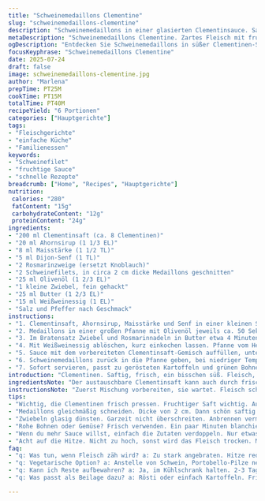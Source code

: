 ```yaml
---
title: "Schweinemedaillons Clementine"
slug: "schweinemedaillons-clementine"
description: "Schweinemedaillons in einer glasierten Clementinsauce. Saft aus ca. 8 Clementinen, süß durch Ahornsirup. Maisstärke zur Bindung. Dijon-Senf bleibt, aber durch Rosmarin ersetzt. Zwiebel statt Schalotte. Olivenöl, Butter und Weißweinessig sorgen für Geschmack. Kurz anbraten, dann in der Sauce simmern lassen. Sauce dick, leicht sirupartig, Fleisch zart und mit Aroma. Dazu grüne Bohnen und kleine, geröstete Kartoffeln empfohlen. Ohne Nüsse, glutenfrei, laktosefrei und eifrei. Ein einfaches Hauptgericht für 6 Portionen, Zeit etwa 35 Minuten gesamt, wo Rösten und Kochen parallel laufen."
metaDescription: "Schweinemedaillons Clementine. Zartes Fleisch mit fruchtiger Sauce. Einfach, schnell, für 6 Portionen. Lecker zu Gemüse und Rösti."
ogDescription: "Entdecken Sie Schweinemedaillons in süßer Clementinen-Sauce. Schnell zubereitet, ideal für Gäste. Perfekt für jeden Tag."
focusKeyphrase: "Schweinemedaillons Clementine"
date: 2025-07-24
draft: false
image: schweinemedaillons-clementine.jpg
author: "Marlena"
prepTime: PT25M
cookTime: PT15M
totalTime: PT40M
recipeYield: "6 Portionen"
categories: ["Hauptgerichte"]
tags:
- "Fleischgerichte"
- "einfache Küche"
- "Familienessen"
keywords:
- "Schweinefilet"
- "fruchtige Sauce"
- "schnelle Rezepte"
breadcrumb: ["Home", "Recipes", "Hauptgerichte"]
nutrition: 
 calories: "280"
 fatContent: "15g"
 carbohydrateContent: "12g"
 proteinContent: "24g"
ingredients:
- "200 ml Clementinsaft (ca. 8 Clementinen)"
- "20 ml Ahornsirup (1 1/3 EL)"
- "8 ml Maisstärke (1 1/2 TL)"
- "5 ml Dijon-Senf (1 TL)"
- "2 Rosmarinzweige (ersetzt Knoblauch)"
- "2 Schweinefilets, in circa 2 cm dicke Medaillons geschnitten"
- "25 ml Olivenöl (1 2/3 EL)"
- "1 kleine Zwiebel, fein gehackt"
- "25 ml Butter (1 2/3 EL)"
- "15 ml Weißweinessig (1 EL)"
- "Salz und Pfeffer nach Geschmack"
instructions:
- "1. Clementinsaft, Ahornsirup, Maisstärke und Senf in einer kleinen Schüssel gut vermengen bis Klumpen frei. Beiseitestellen."
- "2. Medaillons in einer großen Pfanne mit Olivenöl jeweils ca. 50 Sekunden je Seite scharf anbraten, Würzen mit Salz und Pfeffer. Auf einem Teller ruhen lassen."
- "3. Im Bratensatz Zwiebel und Rosmarinnadeln in Butter etwa 4 Minuten bei mittlerer Hitze glasig weich dünsten."
- "4. Mit Weißweinessig ablöschen, kurz einkochen lassen. Pfanne vom Herd nehmen."
- "5. Sauce mit dem vorbereiteten Clementinsaft-Gemisch auffüllen, unter Rühren langsam wieder aufkochen, bis die Sauce dicker wird, etwa 2-3 Minuten."
- "6. Schweinemedaillons zurück in die Pfanne geben, bei niedriger Temperatur 4-5 Minuten sanft in der Sauce garziehen, regelmäßig wenden, bis gewünschte Garstufe erreicht und Glasur entsteht."
- "7. Sofort servieren, passt zu gerösteten Kartoffeln und grünen Bohnen als Beilage."
introduction: "Clementinen. Saftig, frisch, ein bisschen süß. Fleisch, kurz angebraten, außen knackig, innen zart. Kombination. Honig weicht Ahornsirup. Senf bleibt, aber Rosmarin würzt statt Knoblauch. Keine schweren Saucen. Ein bisschen säuerlich, süß, würzig. Nicht geschmeidig, eher bissfest. Kleinere Stücke Schwein, Medaillons. Schnell gebraten, kurz im Sud gegart. Die Sauce bindet. Kohlensäure-neutrale Clementine. Zwiebel statt Schalotte. Butter schmilzt, Öl brutzelt. Essig gibt Kanten. Es funktioniert. Mit einfachen Zutaten. 6 Portionen, ca. 40 Minuten. Gemüse als Begleitung. Vielfalt auf dem Teller. Klar, reduziert. Überraschung im Geschmack. Für den Alltag und Gäste."
ingredientsNote: "Der austauschbare Clementinsaft kann auch durch frischen Orangensaft ergänzt werden, je nach Saison. Ahornsirup ersetzt den Honig, bringt karamelligen Geschmack, nicht so süß und floral. Maisstärke als Bindemittel sorgt für die gewünschte Konsistenz, alternativ kann Kartoffelstärke genommen werden. Rosmarin ersetzt die Knoblauchnote und gibt eine kräuterige Tiefe. Die kleine Zwiebel nimmt die Rolle der Schalotte ein, milder und weniger scharf. Olivenöl und Butter kombiniert bieten aromatische Fettbasis. Weißweinessig ist frischer als Rotweinessig, harmoniert gut mit der Fruchtigkeit. Salz und Pfeffer passen immer clever. Nicht zu viel, damit die Komplexität erhalten bleibt. Fleisch in Medaillons ist ideal, gleichmäßig gar, schnell. Alles pragmatisch, kein Schnickschnack."
instructionsNote: "Zuerst Mischung vorbereiten, sie wartet. Fleisch schnell anbraten, nur kurz, sonst zu durch. Fleischruhe gibt Saft. In Pfanne Zwiebel und Rosmarin langsam weicher machen, kein Anbrennen. Ablöschen mit Essig, reduziert. Sauce angießen, Hitze richtig dosieren. Ständiges Rühren, damit nichts klumpt. Sauce bekommt schöne Bindung, wird dickflüssig. Medaillons zurück in die Pfanne, ziehen lassen bei kleiner Hitze. Geduld. Damit Saft bleibt drin. Immer wieder wenden. Minimal garkochen, maximal Geschmack. Alles zusammen dann direkt raus auf Teller. Eile? Nicht gut. Ruhe und Fokus. Beilagen parallel garen. Essen soll machen Spaß, nicht hetzen."
tips:
- "Wichtig, die Clementinen frisch pressen. Fruchtiger Saft wichtig. Auch in Winter gut möglich. Mag nicht jeder? Orange geht auch. Mehr findest du einfach."
- "Medaillons gleichmäßig schneiden. Dicke von 2 cm. Dann schön saftig. Weniger Zeit zum Garziehen. Wenn dünner, aber Höhenverlust möglich. Also sei vorsichtig."
- "Zwiebeln glasig dünsten. Garzeit nicht überschreiten. Anbrennen vermeiden, das schmeckt nicht. Butter und Öl in Pfanne kombinieren, so geht mehr Aroma."
- "Rohe Bohnen oder Gemüse? Frisch verwenden. Ein paar Minuten blanchieren. Farbe bleibt, Biss bleibt. Auf den Teller kommt das perfekt zusammen."
- "Wenn du mehr Sauce willst, einfach die Zutaten verdoppeln. Nur etwas mehr Zeit zum Einkochen lassen. Würzen nicht vergessen, vor dem Servieren."
- "Acht auf die Hitze. Nicht zu hoch, sonst wird das Fleisch trocken. Mit Geduld garziehen lassen. Immer wieder wenden, also das bleibt saftig."
faq:
- "q: Was tun, wenn Fleisch zäh wird? a: Zu stark angebraten. Hitze reduzieren. Garzeit checken. Geduld nötig, lange Hitze mag das Fleisch nicht."
- "q: Vegetarische Option? a: Anstelle von Schwein, Portobello-Pilze nehmen. In gleichen Größen schneiden. Garzeit bleibt ähnlich aber ohne Fleisch."
- "q: Kann ich Reste aufbewahren? a: Ja, im Kühlschrank halten. 2-3 Tage. Zum Aufwärmen sanft machen. Wieder in wieder erhitzen. Nicht zu trocken lassen."
- "q: Was passt als Beilage dazu? a: Rösti oder einfach Kartoffeln. Frisch blanchierte Bohnen sind super. Braucht nicht viel Aufwand aber wirkt elegant."

---
```

